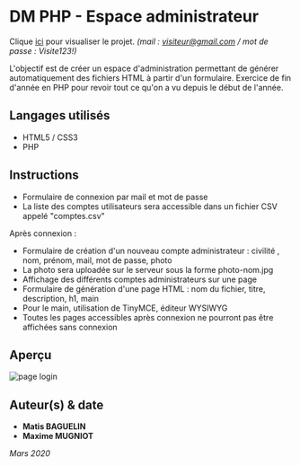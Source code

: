 # DM PHP - Espace administrateur

Clique [ici](http://espace-admin.matisbaguelin.fr/login.php) pour visualiser le projet. *(mail : visiteur@gmail.com / mot de passe : Visite123!)*

L'objectif est de créer un espace d'administration permettant de générer automatiquement des fichiers HTML à partir d'un formulaire.
Exercice de fin d'année en PHP pour revoir tout ce qu'on a vu depuis le début de l'année.


## Langages utilisés 

* HTML5 / CSS3
* PHP


## Instructions

* Formulaire de connexion par mail et mot de passe
* La liste des comptes utilisateurs sera accessible dans un fichier CSV appelé "comptes.csv" 

Après connexion :
* Formulaire de création d'un nouveau compte administrateur : civilité , nom, prénom, mail, mot de passe, photo
* La photo sera uploadée sur le serveur sous la forme photo-nom.jpg
* Affichage des différents comptes administrateurs sur une page
* Formulaire de génération d'une page HTML : nom du fichier, titre, description, h1, main
* Pour le main, utilisation de TinyMCE, éditeur WYSIWYG
* Toutes les pages accessibles après connexion ne pourront pas être affichées sans connexion


## Aperçu

![page login](http://matisbaguelin.fr/images/projets/espace-administrateur.png "Page de login")


## Auteur(s) & date

* **Matis BAGUELIN**
* **Maxime MUGNIOT**

*Mars 2020*
